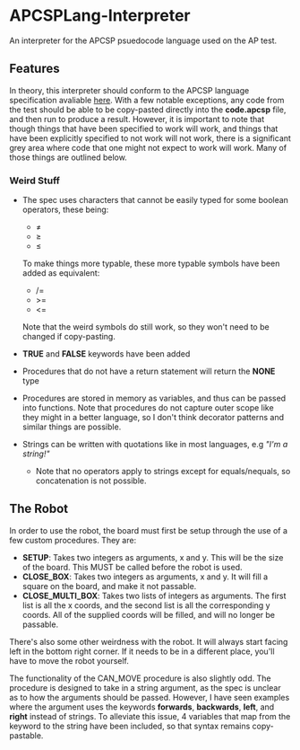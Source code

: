 # APCSPLang-Interpreter

An interpreter for the APCSP psuedocode language used on the AP test.

## Features

In theory, this interpreter should conform to the APCSP language specification avaliable [here](https://apcentral.collegeboard.org/pdf/ap-computer-science-principles-exam-reference-sheet.pdf). With a few notable exceptions, any code from the test should be able to be copy-pasted directly into the **code.apcsp** file, and then run to produce a result. However, it is important to note that though things that have been specified to work will work, and things that have been explicitly specified to not work will not work, there is a significant grey area where code that one might not expect to work will work. Many of those things are outlined below.

### Weird Stuff

* The spec uses characters that cannot be easily typed for some boolean operators, these being:

  * ≠
  * ≥
  * ≤
  
  To make things more typable, these more typable symbols have been added as equivalent:
  
  * /=
  * \>=
  * <=

  Note that the weird symbols do still work, so they won't need to be changed if copy-pasting.
  
* **TRUE** and **FALSE** keywords have been added
* Procedures that do not have a return statement will return the **NONE** type
* Procedures are stored in memory as variables, and thus can be passed into functions. Note that procedures do not capture outer scope like they might in a better language, so I don't think decorator patterns and similar things are possible.
* Strings can be written with quotations like in most languages, e.g *"I'm a string!"*
  * Note that no operators apply to strings except for equals/nequals, so concatenation is not possible.

## The Robot

In order to use the robot, the board must first be setup through the use of a few custom procedures. They are:

* **SETUP**: Takes two integers as arguments, x and y. This will be the size of the board. This MUST be called before the robot is used.
* **CLOSE_BOX**: Takes two integers as arguments, x and y. It will fill a square on the board, and make it not passable.
* **CLOSE_MULTI_BOX**: Takes two lists of integers as arguments. The first list is all the x coords, and the second list is all the corresponding y coords. All of the supplied coords will be filled, and will no longer be passable.

There's also some other weirdness with the robot. It will always start facing left in the bottom right corner. If it needs to be in a different place, you'll have to move the robot yourself.

The functionality of the CAN_MOVE procedure is also slightly odd. The procedure is designed to take in a string argument, as the spec is unclear as to how the arguments should be passed. However, I have seen examples where the argument uses the keywords **forwards**, **backwards**, **left**, and **right** instead of strings. To alleviate this issue, 4 variables that map from the keyword to the string have been included, so that syntax remains copy-pastable.




